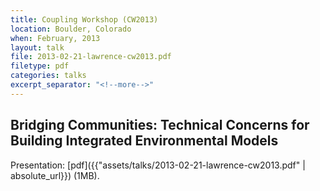 ```yaml
---
title: Coupling Workshop (CW2013)
location: Boulder, Colorado
when: February, 2013
layout: talk
file: 2013-02-21-lawrence-cw2013.pdf
filetype: pdf
categories: talks
excerpt_separator: "<!--more-->"
---
```



Bridging Communities: Technical Concerns for Building Integrated Environmental Models
-------------------------------------------------------------------------------------

Presentation: [pdf]({{"assets/talks/2013-02-21-lawrence-cw2013.pdf" | absolute_url}}) (1MB).
